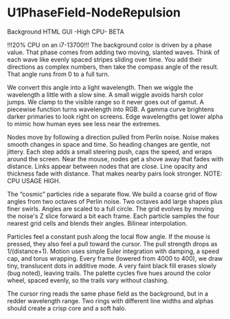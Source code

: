 # U1PhaseField-NodeRepulsion
Background HTML GUI -High CPU- BETA

!!!20% CPU on an i7-13700!!!
The background color is driven by a phase value. That phase comes from adding two moving, slanted waves. Think of each wave like evenly spaced stripes sliding over time. You add their directions as complex numbers, then take the compass angle of the result. That angle runs from 0 to a full turn.

We convert this angle into a light wavelength. Then we wiggle the wavelength a little with a slow sine. A small wiggle avoids harsh color jumps. We clamp to the visible range so it never goes out of gamut. A piecewise function turns wavelength into RGB. A gamma curve brightens darker primaries to look right on screens. Edge wavelengths get lower alpha to mimic how human eyes see less near the extremes.

Nodes move by following a direction pulled from Perlin noise. Noise makes smooth changes in space and time. So heading changes are gentle, not jittery. Each step adds a small steering push, caps the speed, and wraps around the screen. Near the mouse, nodes get a shove away that fades with distance. Links appear between nodes that are close. Line opacity and thickness fade with distance. That makes nearby pairs look stronger. NOTE: CPU USAGE HIGH. 

The “cosmic” particles ride a separate flow. We build a coarse grid of flow angles from two octaves of Perlin noise. Two octaves add large shapes plus finer swirls. Angles are scaled to a full circle. The grid evolves by moving the noise's Z slice forward a bit each frame. Each particle samples the four nearest grid cells and blends their angles. Bilinear interpolation.

Particles feel a constant push along the local flow angle. If the mouse is pressed, they also feel a pull toward the cursor. The pull strength drops as 1/(distance+1). Motion uses simple Euler integration with damping, a speed cap, and torus wrapping. Every frame (lowered from 4000 to 400), we draw tiny, translucent dots in additive mode. A very faint black fill erases slowly (bug noted), leaving trails. The palette cycles five hues around the color wheel, spaced evenly, so the trails vary without clashing.

The cursor ring reads the same phase field as the background, but in a redder wavelength range. Two rings with different line widths and alphas should create a crisp core and a soft halo.
